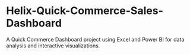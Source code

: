 # Helix-Quick-Commerce-Sales-Dashboard
A Quick Commerce Dashboard project using Excel and Power BI for data analysis and interactive visualizations.
